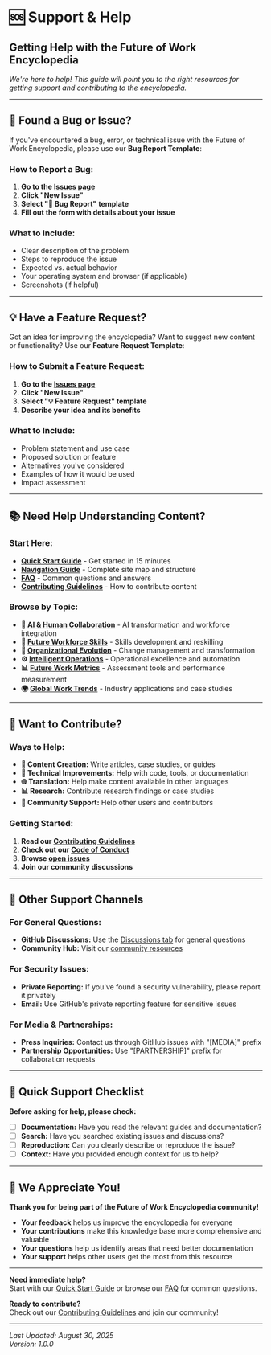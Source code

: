 # 🆘 Support & Help
## **Getting Help with the Future of Work Encyclopedia**

*We're here to help! This guide will point you to the right resources for getting support and contributing to the encyclopedia.*

---

## 🐛 **Found a Bug or Issue?**

If you've encountered a bug, error, or technical issue with the Future of Work Encyclopedia, please use our **Bug Report Template**:

### **How to Report a Bug:**
1. **Go to the [Issues page](https://github.com/tatianathevisionary/future-of-work/issues)**
2. **Click "New Issue"**
3. **Select "🐛 Bug Report" template**
4. **Fill out the form with details about your issue**

### **What to Include:**
- Clear description of the problem
- Steps to reproduce the issue
- Expected vs. actual behavior
- Your operating system and browser (if applicable)
- Screenshots (if helpful)

---

## 💡 **Have a Feature Request?**

Got an idea for improving the encyclopedia? Want to suggest new content or functionality? Use our **Feature Request Template**:

### **How to Submit a Feature Request:**
1. **Go to the [Issues page](https://github.com/tatianathevisionary/future-of-work/issues)**
2. **Click "New Issue"**
3. **Select "💡 Feature Request" template**
4. **Describe your idea and its benefits**

### **What to Include:**
- Problem statement and use case
- Proposed solution or feature
- Alternatives you've considered
- Examples of how it would be used
- Impact assessment

---

## 📚 **Need Help Understanding Content?**

### **Start Here:**
- **[Quick Start Guide](QUICK-START.md)** - Get started in 15 minutes
- **[Navigation Guide](NAVIGATION.md)** - Complete site map and structure
- **[FAQ](FAQ.md)** - Common questions and answers
- **[Contributing Guidelines](CONTRIBUTING.md)** - How to contribute content

### **Browse by Topic:**
- **🤖 [AI & Human Collaboration](01-ai-human-collaboration/)** - AI transformation and workforce integration
- **👥 [Future Workforce Skills](02-future-workforce-skills/)** - Skills development and reskilling
- **🏢 [Organizational Evolution](03-organizational-evolution/)** - Change management and transformation
- **⚙️ [Intelligent Operations](04-intelligent-operations/)** - Operational excellence and automation
- **📊 [Future Work Metrics](05-future-work-metrics/)** - Assessment tools and performance measurement
- **🌍 [Global Work Trends](06-global-work-trends/)** - Industry applications and case studies

---

## 🤝 **Want to Contribute?**

### **Ways to Help:**
- **📝 Content Creation:** Write articles, case studies, or guides
- **🔧 Technical Improvements:** Help with code, tools, or documentation
- **🌐 Translation:** Help make content available in other languages
- **📊 Research:** Contribute research findings or case studies
- **💬 Community Support:** Help other users and contributors

### **Getting Started:**
1. **Read our [Contributing Guidelines](CONTRIBUTING.md)**
2. **Check out our [Code of Conduct](CODE_OF_CONDUCT.md)**
3. **Browse [open issues](https://github.com/tatianathevisionary/future-of-work/issues)**
4. **Join our community discussions**

---

## 📧 **Other Support Channels**

### **For General Questions:**
- **GitHub Discussions:** Use the [Discussions tab](https://github.com/tatianathevisionary/future-of-work/discussions) for general questions
- **Community Hub:** Visit our [community resources](06-global-work-trends/community-hub/)

### **For Security Issues:**
- **Private Reporting:** If you've found a security vulnerability, please report it privately
- **Email:** Use GitHub's private reporting feature for sensitive issues

### **For Media & Partnerships:**
- **Press Inquiries:** Contact us through GitHub issues with "[MEDIA]" prefix
- **Partnership Opportunities:** Use "[PARTNERSHIP]" prefix for collaboration requests

---

## 🚀 **Quick Support Checklist**

**Before asking for help, please check:**

- [ ] **Documentation:** Have you read the relevant guides and documentation?
- [ ] **Search:** Have you searched existing issues and discussions?
- [ ] **Reproduction:** Can you clearly describe or reproduce the issue?
- [ ] **Context:** Have you provided enough context for us to help?

---

## 💖 **We Appreciate You!**

**Thank you for being part of the Future of Work Encyclopedia community!**

- **Your feedback** helps us improve the encyclopedia for everyone
- **Your contributions** make this knowledge base more comprehensive and valuable
- **Your questions** help us identify areas that need better documentation
- **Your support** helps other users get the most from this resource

---

**Need immediate help?**  
Start with our [Quick Start Guide](QUICK-START.md) or browse our [FAQ](FAQ.md) for common questions.

**Ready to contribute?**  
Check out our [Contributing Guidelines](CONTRIBUTING.md) and join our community!

---

*Last Updated: August 30, 2025*  
*Version: 1.0.0*
